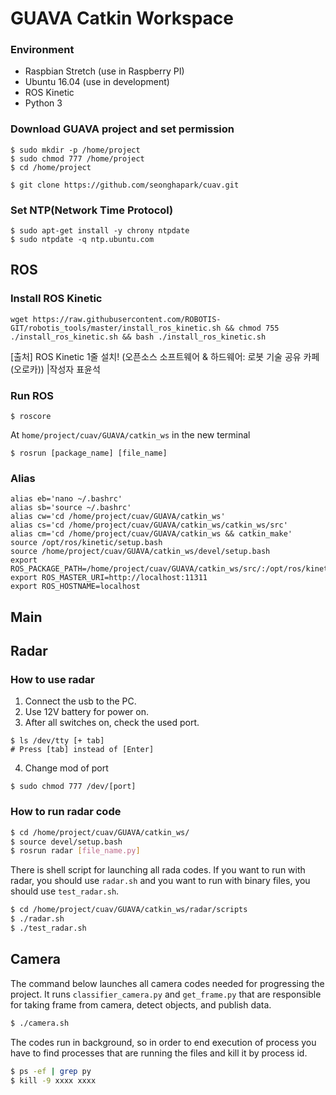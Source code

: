 # GUAVA Catkin Workspace

### Environment
- Raspbian Stretch (use in Raspberry PI)
- Ubuntu 16.04 (use in development)
- ROS Kinetic
- Python 3

### Download GUAVA project and set permission
```
$ sudo mkdir -p /home/project
$ sudo chmod 777 /home/project
$ cd /home/project

$ git clone https://github.com/seonghapark/cuav.git
```

### Set NTP(Network Time Protocol)
```
$ sudo apt-get install -y chrony ntpdate
$ sudo ntpdate -q ntp.ubuntu.com
```

## ROS
### Install ROS Kinetic
```
wget https://raw.githubusercontent.com/ROBOTIS-GIT/robotis_tools/master/install_ros_kinetic.sh && chmod 755 ./install_ros_kinetic.sh && bash ./install_ros_kinetic.sh
```
[출처] ROS Kinetic 1줄 설치! (오픈소스 소프트웨어 & 하드웨어: 로봇 기술 공유 카페 (오로카)) |작성자 표윤석


### Run ROS
```
$ roscore
```
At `home/project/cuav/GUAVA/catkin_ws` in the new terminal
```
$ rosrun [package_name] [file_name]
```

### Alias
```
alias eb='nano ~/.bashrc'
alias sb='source ~/.bashrc'
alias cw='cd /home/project/cuav/GUAVA/catkin_ws'
alias cs='cd /home/project/cuav/GUAVA/catkin_ws/catkin_ws/src'
alias cm='cd /home/project/cuav/GUAVA/catkin_ws && catkin_make'
source /opt/ros/kinetic/setup.bash
source /home/project/cuav/GUAVA/catkin_ws/devel/setup.bash
export ROS_PACKAGE_PATH=/home/project/cuav/GUAVA/catkin_ws/src/:/opt/ros/kinetic/share
export ROS_MASTER_URI=http://localhost:11311
export ROS_HOSTNAME=localhost
```

## Main

## Radar
### How to use radar
1. Connect the usb to the PC.
2. Use 12V battery for power on.
3. After all switches on, check the used port.
  ```
  $ ls /dev/tty [+ tab]
  # Press [tab] instead of [Enter]
  ```
4. Change mod of port
  ```
  $ sudo chmod 777 /dev/[port]
  ```

### How to run radar code
```bash
$ cd /home/project/cuav/GUAVA/catkin_ws/
$ source devel/setup.bash
$ rosrun radar [file_name.py]
```
There is shell script for launching all rada codes. If you want to run with radar, you should use `radar.sh` and you want to run with binary files, you should use `test_radar.sh`.
```bash
$ cd /home/project/cuav/GUAVA/catkin_ws/radar/scripts
$ ./radar.sh
$ ./test_radar.sh
```

## Camera
The command below launches all camera codes needed for progressing the project. It runs `classifier_camera.py` and `get_frame.py` that are responsible for taking frame from camera, detect objects, and publish data.
```bash
$ ./camera.sh
```

The codes run in background, so in order to end execution of process you have to find processes that are running the files and kill it by process id.
```bash
$ ps -ef | grep py
$ kill -9 xxxx xxxx
```

